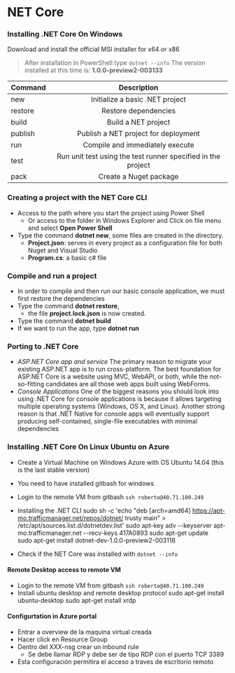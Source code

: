 # NET Core

### Installing .NET Core On Windows
Download and install the official MSI installer for x64 or x86

> After installation In PowerShell type `dotnet --info`
> The version installed at this time is: **1.0.0-preview2-003133**


| Command | Description |
| ------------- |:-------------:|
| new     | Initialize a basic .NET project |
| restore | Restore dependencies |
| build   | Build a NET project |
| publish | Publish a NET project for deployment |
| run     | Compile and immediately execute |
| test    | Run unit test using the test runner specified in the project |
| pack    | Create a Nuget package |

### Creating a project with the NET Core CLI
- Access to the path where you start the project using Power Shell
	- Or access to the folder in Windows Explorer and Click on file menu and select **Open Power Shell**
- Type the command **dotnet new**, some files are created in the directory.
	- **Project.json**: serves in every project as a configuration file for both Nuget and Visual Studio
	- **Program.cs**: a basic c# file

### Compile and run a project 
- In order to compile and then run our basic console application, we must first restore the dependencies
- Type the command **dotnet restore**, 
	- the file **project.lock.json** is now created.
- Type the command **dotnet build**
- If we want to run the app, type **dotnet run**


### Porting to .NET Core
- *ASP.NET Core app and service* The primary reason to migrate your existing ASP.NET app is to run cross-platform. The best foundation for ASP.NET Core is a website using MVC, WebAPI, or both, while the not-so-fitting candidates are all those web apps built using WebForms.
- *Console Applications* One of the biggest reasons you should look into using .NET Core for console applications is because it allows targeting multiple operating systems (Windows, OS X, and Linux). Another strong reason is that .NET Native for console apps will eventually support producing self-contained, single-file executables with minimal dependencies

### Installing .NET Core On Linux Ubuntu on Azure
- Create a Virtual Machine on Windows Azure with OS Ubuntu 14.04 (this is the last stable version)
- You need to have installed gitbash for windows
- Login to the remote VM from gitbash `ssh roberto@40.71.100.249`
- Installing the .NET CLI 
    sudo sh -c 'echo "deb [arch=amd64] https://apt-mo.trafficmanager.net/repos/dotnet/ trusty main" > /etc/apt/sources.list.d/dotnetdev.list'
    sudo apt-key adv --keyserver apt-mo.trafficmanager.net --recv-keys 417A0893
    sudo apt-get update    
    sudo apt-get install dotnet-dev-1.0.0-preview2-003118

- Check if the NET Core was installed with `dotnet --info`

#### Remote Desktop access to remote VM
- Login to the remote VM from gitbash `ssh roberto@40.71.100.249`
- Install ubuntu desktop and remote desktop protocol
    sudo apt-get install ubuntu-desktop 
    sudo apt-get install xrdp

#### Configurtation in Azure portal
- Entrar a overview de la maquina virtual creada
- Hacer click en Resource Group
- Dentro del XXX-nsg crear un inbound rule
	- Se debe llamar RDP y debe ser de tipo RDP con el puerto TCP 3389
- Esta configuración permitira el acceso a traves de escritorio remoto